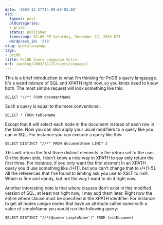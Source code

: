 ```yaml
---
date: '2003-12-27T14:09:00-05:00'
old:
  layout: post
  oldcategories:
  - pridb
  status: published
  timestamp: 02:09 PM Saturday, December 27, 2003 EST
  wordpress_id: '278'
slug: querylanguage
tags:
- pridb
title: PriDB Query Language Intro
url: /weblog/2003/12/27/querylanguage/
---
```


This is a brief introduction to what I'm thinking for PriDB's query langauage.
It's a weird mixture of SQL and XPATH right now, so you kinda need to know
both.  The most simple request will look something like this:

    SELECT "//*" FROM documentName

Such a query is equal to the more conventional:

    SELECT * FROM tableName

Except that it will select each node in the document instead of each row in the
table.  Now you can also apply your usual modifiers to a query like you can in
SQL.  For instance you can execute a query like this:

    SELECT DISTINCT "//*" FROM documentName LIMIT 3

This will return the first three distinct elements in the return set to the
user.  On the down side, I don't know a nice way in XPATH to say only return
the first three.  For instance, if you only want the first element in an XPATH
query you'd use something like <span class="verbatim">//\*[1]</span>, but you
can't change that to <span class="verbatim">//*[1-5]</span>.  All the
references that I've found to limiting ask you use to XSLT to limit.  Which is
fine and dandy, but not the way I want to do it right now.

Another interesting note is that where clauses don't exist in this modified
version of SQL, at least not right now, I may add them later.  Right now the
entire where clause must be specified in the XPATH identifier.  For instance to
get all nodes unique nodes that have an attribute called name with a value of
simpleName you would run the following query:

    SELECT DISTINCT "//*[@name='simpleName']" FROM testDocument


